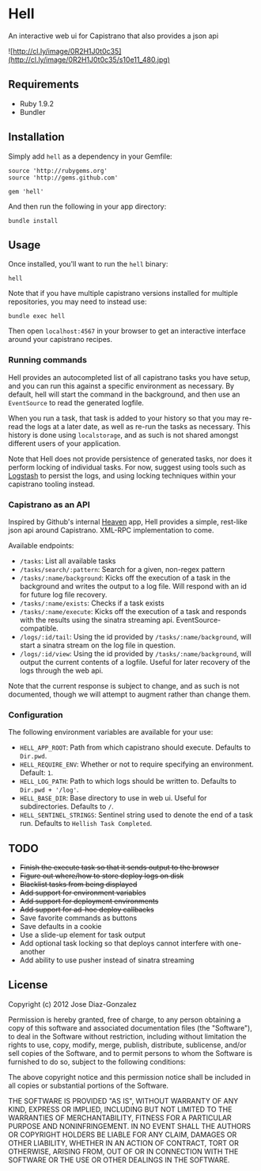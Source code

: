 # Hell

An interactive web ui for Capistrano that also provides a json api

![http://cl.ly/image/0R2H1J0t0c35](http://cl.ly/image/0R2H1J0t0c35/s10e11_480.jpg)

## Requirements

- Ruby 1.9.2
- Bundler

## Installation

Simply add `hell` as a dependency in your Gemfile:

	source 'http://rubygems.org'
	source 'http://gems.github.com'

	gem 'hell'

And then run the following in your app directory:

	bundle install

## Usage

Once installed, you'll want to run the `hell` binary:

	hell

Note that if you have multiple capistrano versions installed for multiple repositories, you may need to instead use:

	bundle exec hell

Then open `localhost:4567` in your browser to get an interactive interface around your capistrano recipes.

### Running commands

Hell provides an autocompleted list of all capistrano tasks you have setup, and you can run this against a specific environment as necessary. By default, hell will start the command in the background, and then use an `EventSource` to read the generated logfile.

When you run a task, that task is added to your history so that you may re-read the logs at a later date, as well as re-run the tasks as necessary. This history is done using `localstorage`, and as such is not shared amongst different users of your application.

Note that Hell does not provide persistence of generated tasks, nor does it perform locking of individual tasks. For now, suggest using tools such as [Logstash](http://logstash.net/) to persist the logs, and using locking techniques within your capistrano tooling instead.


### Capistrano as an API

Inspired by Github's internal [Heaven](https://github.com/blog/1241-deploying-at-github) app, Hell provides a simple, rest-like json api around Capistrano. XML-RPC implementation to come.

Available endpoints:

- `/tasks`: List all available tasks
- `/tasks/search/:pattern`: Search for a given, non-regex pattern
- `/tasks/:name/background`: Kicks off the execution of a task in the background and writes the output to a log file. Will respond with an id for future log file recovery.
- `/tasks/:name/exists`: Checks if a task exists
- `/tasks/:name/execute`: Kicks off the execution of a task and responds with the results using the sinatra streaming api. EventSource-compatible.
- `/logs/:id/tail`: Using the id provided by `/tasks/:name/background`, will start a sinatra stream on the log file in question.
- `/logs/:id/view`: Using the id provided by `/tasks/:name/background`, will output the current contents of a logfile. Useful for later recovery of the logs through the web api.

Note that the current response is subject to change, and as such is not documented, though we will attempt to augment rather than change them.

### Configuration

The following environment variables are available for your use:

- `HELL_APP_ROOT`: Path from which capistrano should execute. Defaults to `Dir.pwd`.
- `HELL_REQUIRE_ENV`: Whether or not to require specifying an environment. Default: `1`.
- `HELL_LOG_PATH`: Path to which logs should be written to. Defaults to `Dir.pwd + '/log'`.
- `HELL_BASE_DIR`: Base directory to use in web ui. Useful for subdirectories. Defaults to `/`.
- `HELL_SENTINEL_STRINGS`: Sentinel string used to denote the end of a task run. Defaults to `Hellish Task Completed`.

## TODO

* ~~Finish the execute task so that it sends output to the browser~~
* ~~Figure out where/how to store deploy logs on disk~~
* ~~Blacklist tasks from being displayed~~
* ~~Add support for environment variables~~
* ~~Add support for deployment environments~~
* ~~Add support for ad-hoc deploy callbacks~~
* Save favorite commands as buttons
* Save defaults in a cookie
* Use a slide-up element for task output
* Add optional task locking so that deploys cannot interfere with one-another
* Add ability to use pusher instead of sinatra streaming

## License

Copyright (c) 2012 Jose Diaz-Gonzalez

Permission is hereby granted, free of charge, to any person obtaining
a copy of this software and associated documentation files (the
"Software"), to deal in the Software without restriction, including
without limitation the rights to use, copy, modify, merge, publish,
distribute, sublicense, and/or sell copies of the Software, and to
permit persons to whom the Software is furnished to do so, subject to
the following conditions:

The above copyright notice and this permission notice shall be
included in all copies or substantial portions of the Software.

THE SOFTWARE IS PROVIDED "AS IS", WITHOUT WARRANTY OF ANY KIND,
EXPRESS OR IMPLIED, INCLUDING BUT NOT LIMITED TO THE WARRANTIES OF
MERCHANTABILITY, FITNESS FOR A PARTICULAR PURPOSE AND
NONINFRINGEMENT. IN NO EVENT SHALL THE AUTHORS OR COPYRIGHT HOLDERS BE
LIABLE FOR ANY CLAIM, DAMAGES OR OTHER LIABILITY, WHETHER IN AN ACTION
OF CONTRACT, TORT OR OTHERWISE, ARISING FROM, OUT OF OR IN CONNECTION
WITH THE SOFTWARE OR THE USE OR OTHER DEALINGS IN THE SOFTWARE.
